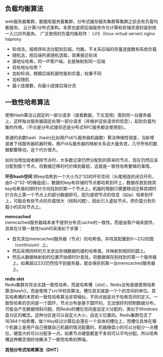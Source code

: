 ## 负载均衡算法
web服务器集群，数据库服务器集群，分布式缓存服务集群等集群之前总有负载均衡服务。
云计算/分布式架构，本质也是把后端服务作为计算和存储资源封装到统一入口对外服务。
广泛使用的负载均衡软件：
LVS（linux virtual server)
nginx
haproxy

+ 轮询法，按顺序轮流分配到后端，均衡，不关系后端的存量连接数和系统负载
+ 随机法，按后端列表随机选取，效果接近轮询
+ 源地址哈希，同一IP客户端，总是映射到同一后端
+ 目标地址哈希？
+ 加权轮询，根据后端机器性能和负载，权重不同
+ 加权随机
+ 最小连接数，向最小连接后端分流


## 一致性哈希算法
使用Hash算法让固定的一部分请求（或者数据，下文混用）落到同一台服务器上，这样每台服务器固定处理一部分请求（并维护这些请求的信息），起到负载均衡的作用。（不论是分布式缓存还是分布式RPC服务都会使用到）。

普通的余数hash（hash(比如用户id)%服务器机器数）算法伸缩性很差，当新增或者下线服务器机器时候，用户id与服务器的映射关系会大量失效，几乎所有的数据都要移动，这个代价很大。

如何当增加或者删除节点时，大多数记录仍然分配到的原来的节点，现在仍然应该分配到那个节点，将数据迁移的代价降到最低，这就是一致性哈希要做的事情。

**环形hash空间**
把key哈希到一个大小为2^32的环形空间（头尾相连的闭合环形，由0~2^32-1的桶组成）。数据的key和存储的节点都哈希到环上，数据存放到按其key哈希值的顺时针方向找到的第一个节点上。机器的增删只需要移动迁移其顺时针方向上第一个节点上的部分数据即可。因为是把节点的信息（如ip）哈希到环上，可能会有些节点的负载很大（倾斜问题），因此引入虚拟节点，把负载分到负载小的实际节点上。

**memcached**  
memcached服务器端本身不提供分布式cache的一致性，而是由客户端来提供，具体在计算一致性hash时采用如下步骤：
+ 首先求出memcached服务器（节点）的哈希值，并将其配置到0～232的圆（continuum）上。
+ 然后采用同样的方法求出存储数据的键的哈希值，并映射到相同的圆上。
+ 然后从数据映射到的位置开始顺时针查找，将数据保存到找到的第一个服务器上。如果超过232仍然找不到服务器，就会保存到第一台memcached服务器上。

**redis slot**  
Redis集群并完全实践一致性哈希，而是哈希槽（slot），Redis没有直接使用哈希算法hash()，而是使用了crc16校验算法。槽位其实就是一个个的空间的单位。其实哈希槽的本质和一致性哈希算法非常相似，不同点就是对于哈希空间的定义。一致性哈希的空间是一个圆环，节点分布是基于圆环的，无法很好的控制数据分布，可能会产生数据倾斜问题。而Redis的槽位空间是自定义分配的，类似于Windows盘分区的概念。这种分区是可以自定义大小，自定义位置的。Redis集群包含了16384个哈希槽，每个Key经过计算后会落在一个具体的槽位上，而槽位具体在哪个机器上是用户自己根据自己机器的情况配置的，机器硬盘小的可以分配少一点槽位，硬盘大的可以分配多一点。如果节点硬盘都差不多则可以平均分配。所以哈希槽这种概念很好地解决了一致性哈希的弊端。

**其他分布式哈希算法（DHT）**